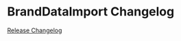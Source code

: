# BrandDataImport Changelog

[Release Changelog](https://github.com/fond-of/spryker-brand-data-import/releases)
